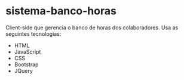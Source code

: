 # sistema-banco-horas
Client-side que gerencia o banco de horas dos colaboradores. Usa as seguintes tecnologias:
 - HTML
 - JavaScript
 - CSS
 - Bootstrap
 - JQuery
